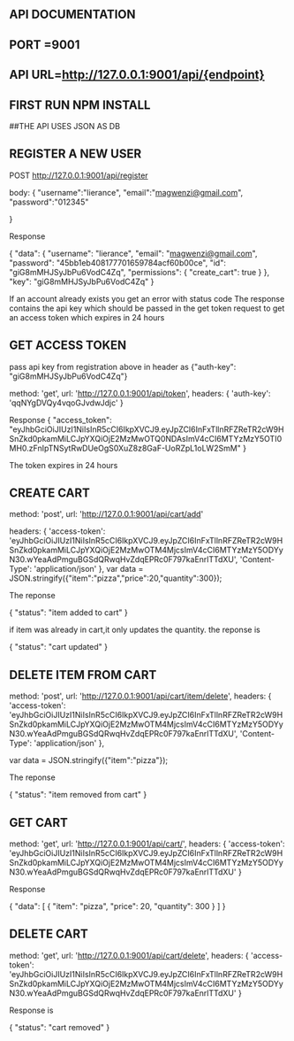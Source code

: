 ## API DOCUMENTATION

## PORT =9001

## API URL=http://127.0.0.1:9001/api/{endpoint}
## FIRST RUN NPM INSTALL

##THE API USES JSON AS DB

## REGISTER A NEW USER





POST http://127.0.0.1:9001/api/register

body:
{
"username":"lierance",
"email":"magwenzi@gmail.com",
"password":"012345"

}

Response

{
    "data": {
        "username": "lierance",
        "email": "magwenzi@gmail.com",
        "password": "45bb1eb408177701659784acf60b00ce",
        "id": "giG8mMHJSyJbPu6VodC4Zq",
        "permissions": {
            "create_cart": true
        }
    },
    "key": "giG8mMHJSyJbPu6VodC4Zq"
}

If an account already exists you get an error with status code
The response contains the api key which should be passed in the get token request to get an access token which expires in 24 hours




## GET ACCESS TOKEN

pass api key from registration above  in header as {"auth-key": "giG8mMHJSyJbPu6VodC4Zq"}


  method: 'get',
  url: 'http://127.0.0.1:9001/api/token',
  headers: { 
    'auth-key': 'qqNYgDVQy4vqoGJvdwJdjc'
  }


Response
{
    "access_token": "eyJhbGciOiJIUzI1NiIsInR5cCI6IkpXVCJ9.eyJpZCI6InFxTllnRFZReTR2cW9HSnZkd0pkamMiLCJpYXQiOjE2MzMwOTQ0NDAsImV4cCI6MTYzMzY5OTI0MH0.zFnIpTNSytRwDUeOgS0XuZ8z8GaF-UoRZpL1oLW2SmM"
}


The token expires in 24 hours


## CREATE CART

method: 'post',
url: 'http://127.0.0.1:9001/api/cart/add'

  headers: { 
    'access-token': 'eyJhbGciOiJIUzI1NiIsInR5cCI6IkpXVCJ9.eyJpZCI6InFxTllnRFZReTR2cW9HSnZkd0pkamMiLCJpYXQiOjE2MzMwOTM4MjcsImV4cCI6MTYzMzY5ODYyN30.wYeaAdPmguBGSdQRwqHvZdqEPRc0F797kaEnrlTTdXU', 
    'Content-Type': 'application/json'
  },
var data = JSON.stringify({"item":"pizza","price":20,"quantity":300});


The reponse 

{
    "status": "item added to cart"
}



if item was already in cart,it only updates the quantity. the reponse is 

{
    "status": "cart updated"
}



## DELETE ITEM FROM CART

  method: 'post',
  url: 'http://127.0.0.1:9001/api/cart/item/delete',
  headers: { 
    'access-token': 'eyJhbGciOiJIUzI1NiIsInR5cCI6IkpXVCJ9.eyJpZCI6InFxTllnRFZReTR2cW9HSnZkd0pkamMiLCJpYXQiOjE2MzMwOTM4MjcsImV4cCI6MTYzMzY5ODYyN30.wYeaAdPmguBGSdQRwqHvZdqEPRc0F797kaEnrlTTdXU', 
    'Content-Type': 'application/json'
  },

var data = JSON.stringify({"item":"pizza"});



The reponse 

{
    "status": "item removed from cart"
}




## GET CART


  method: 'get',
  url: 'http://127.0.0.1:9001/api/cart/',
  headers: { 
    'access-token': 'eyJhbGciOiJIUzI1NiIsInR5cCI6IkpXVCJ9.eyJpZCI6InFxTllnRFZReTR2cW9HSnZkd0pkamMiLCJpYXQiOjE2MzMwOTM4MjcsImV4cCI6MTYzMzY5ODYyN30.wYeaAdPmguBGSdQRwqHvZdqEPRc0F797kaEnrlTTdXU'
  }


Response 

{
    "data": [
        {
            "item": "pizza",
            "price": 20,
            "quantity": 300
        }
    ]
}


## DELETE CART

  method: 'get',
  url: 'http://127.0.0.1:9001/api/cart/delete',
  headers: { 
    'access-token': 'eyJhbGciOiJIUzI1NiIsInR5cCI6IkpXVCJ9.eyJpZCI6InFxTllnRFZReTR2cW9HSnZkd0pkamMiLCJpYXQiOjE2MzMwOTM4MjcsImV4cCI6MTYzMzY5ODYyN30.wYeaAdPmguBGSdQRwqHvZdqEPRc0F797kaEnrlTTdXU'
  }

Response is 

{
    "status": "cart removed"
}













